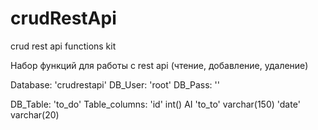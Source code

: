# crudRestApi
crud rest api functions kit

Набор функций для работы с rest api (чтение, добавление, удаление)

Database: 'crudrestapi'
DB_User: 'root'
DB_Pass: ''

DB_Table: 'to_do'
Table_columns:
'id' int() AI
'to_to' varchar(150)
'date' varchar(20)
